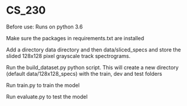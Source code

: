 # CS_230
Before use:
Runs on python 3.6

Make sure the packages in requirements.txt are installed

Add a directory data directory and then data/sliced_specs and store the slided 128x128 pixel grayscale track spectrograms. 

Run the build_dataset.py python script. This will create a new directory (default data/128x128_specs) with the train, dev and test folders

Run train.py to train the model

Run evaluate.py to test the model




